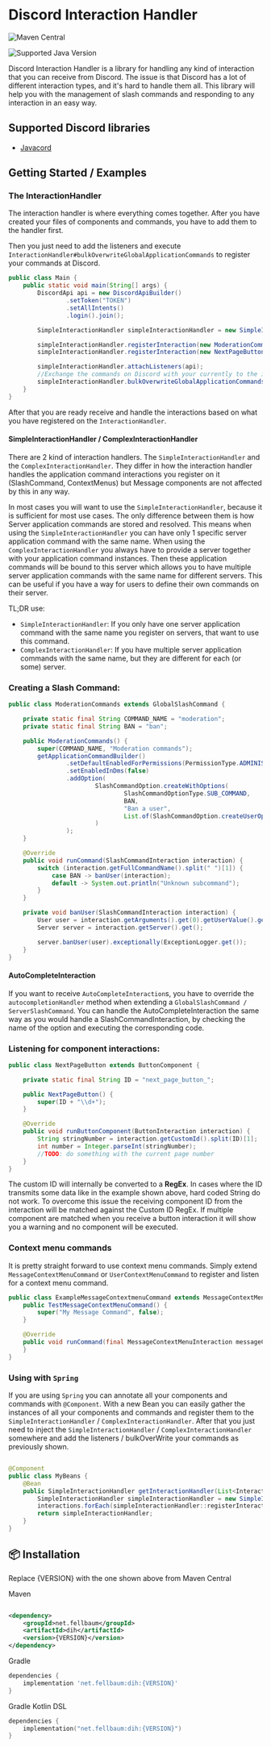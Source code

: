 # Discord Interaction Handler

![Maven Central](https://img.shields.io/maven-central/v/net.fellbaum/dih?label=Discord%20Interaction%20handler)

![Supported Java Version](https://img.shields.io/badge/Supported%20Java%20Version-17%2B-brightgreen)

Discord Interaction Handler is a library for handling any kind of interaction that you can receive from Discord.
The issue is that Discord has a lot of different interaction types, and it's hard to handle them all. This library will
help you with the management of slash commands and responding to any interaction in an easy way.

## Supported Discord libraries

- [Javacord](https://github.com/Javacord/Javacord)

## Getting Started / Examples

### The InteractionHandler

The interaction handler is where everything comes together.
After you have created your files of components and commands, you have to add them to the handler first.

Then you just need to add the listeners and execute `InteractionHandler#bulkOverwriteGlobalApplicationCommands` to
register your commands at Discord.

````java
public class Main {
    public static void main(String[] args) {
        DiscordApi api = new DiscordApiBuilder()
                .setToken("TOKEN")
                .setAllIntents()
                .login().join();

        SimpleInteractionHandler simpleInteractionHandler = new SimpleInteractionHandler();

        simpleInteractionHandler.registerInteraction(new ModerationCommands());
        simpleInteractionHandler.registerInteraction(new NextPageButton());

        simpleInteractionHandler.attachListeners(api);
        //Exchange the commands on Discord with your currently to the interaction handler added ones
        simpleInteractionHandler.bulkOverwriteGlobalApplicationCommands(api);
    }
}
````

After that you are ready receive and handle the interactions based on what you have registered on
the `InteractionHandler`.

#### SimpleInteractionHandler / ComplexInteractionHandler

There are 2 kind of interaction handlers. The `SimpleInteractionHandler` and the `ComplexInteractionHandler`.
They differ in how the interaction handler handles the application command interactions you register on it
(SlashCommand, ContextMenus) but Message components are not affected by this in any way.

In most cases you will want to use the `SimpleInteractionHandler`, because it is sufficient for most use cases.
The only difference between them is how Server application commands are stored and resolved. This means when using
the ``SimpleInteractionHandler``
you can have only 1 specific server application command with the same name.
When using the ``ComplexInteractionHandler`` you always have to provide a server together with your application command instances.
Then these application commands will be bound to this server which allows you to have multiple server application
commands with the same name for different servers. This can be useful if you have a way for users to define their own
commands on their server.

TL;DR use:

- ``SimpleInteractionHandler``: If you only have one server application command with the same name you register on servers, that want to
  use this command.
- ``ComplexInteractionHandler``: If you have multiple server application commands with the same name, but they are different for each (or
  some) server.

### Creating a Slash Command:

````java
public class ModerationCommands extends GlobalSlashCommand {

    private static final String COMMAND_NAME = "moderation";
    private static final String BAN = "ban";

    public ModerationCommands() {
        super(COMMAND_NAME, "Moderation commands");
        getApplicationCommandBuilder()
                .setDefaultEnabledForPermissions(PermissionType.ADMINISTRATOR)
                .setEnabledInDms(false)
                .addOption(
                        SlashCommandOption.createWithOptions(
                                SlashCommandOptionType.SUB_COMMAND,
                                BAN,
                                "Ban a user",
                                List.of(SlashCommandOption.createUserOption("user", "The user to ban", true))
                        )
                );
    }

    @Override
    public void runCommand(SlashCommandInteraction interaction) {
        switch (interaction.getFullCommandName().split(" ")[1]) {
            case BAN -> banUser(interaction);
            default -> System.out.println("Unknown subcommand");
        }
    }

    private void banUser(SlashCommandInteraction interaction) {
        User user = interaction.getArguments().get(0).getUserValue().get();
        Server server = interaction.getServer().get();

        server.banUser(user).exceptionally(ExceptionLogger.get());
    }
}
````

#### AutoCompleteInteraction

If you want to receive `AutoCompleteInteraction`s, you have to override the `autocompletionHandler` method when
extending a `GlobalSlashCommand / ServerSlashCommand`. You can handle the AutoCompleteInteraction the same way as you
would handle a SlashCommandInteraction, by checking the name of the option and executing the corresponding code.

### Listening for component interactions:

````java
public class NextPageButton extends ButtonComponent {

    private static final String ID = "next_page_button_";

    public NextPageButton() {
        super(ID + "\\d+");
    }

    @Override
    public void runButtonComponent(ButtonInteraction interaction) {
        String stringNumber = interaction.getCustomId().split(ID)[1];
        int number = Integer.parseInt(stringNumber);
        //TODO: do something with the current page number
    }
}
````

The custom ID will internally be converted to a **RegEx**. In cases where the ID transmits some data like in the example
shown above, hard coded String do not work.
To overcome this issue the receiving component ID from the interaction will be matched against the Custom ID RegEx.
If multiple component are matched when you receive a button interaction it will show you a warning and no component will
be executed.

### Context menu commands

It is pretty straight forward to use context menu commands. Simply extend ``MessageContextMenuCommand``
or ``UserContextMenuCommand`` to register and listen for a context menu command.

````java
public class ExampleMessageContextmenuCommand extends MessageContextMenuCommand {
    public TestMessageContextMenuCommand() {
        super("My Message Command", false);
    }

    @Override
    public void runCommand(final MessageContextMenuInteraction messageContextMenuInteraction) {
    }
}
````

### Using with ``Spring``

If you are using `Spring` you can annotate all your components and commands with `@Component`.
With a new Bean you can easily gather the instances of all your components and commands and register them to
the `SimpleInteractionHandler` / `ComplexInteractionHandler`.
After that you just need to inject the `SimpleInteractionHandler` / `ComplexInteractionHandler` somewhere and add the listeners / bulkOverWrite your commands
as previously shown.

````java

@Component
public class MyBeans {
    @Bean
    public SimpleInteractionHandler getInteractionHandler(List<Interaction> interactions) {
        SimpleInteractionHandler simpleInteractionHandler = new SimpleInteractionHandler();
        interactions.forEach(simpleInteractionHandler::registerInteraction);
        return simpleInteractionHandler;
    }
}
````

## 📦 Installation

Replace {VERSION} with the one shown above from Maven Central

Maven

```xml

<dependency>
    <groupId>net.fellbaum</groupId>
    <artifactId>dih</artifactId>
    <version>{VERSION}</version>
</dependency>
```

Gradle

```groovy
dependencies {
    implementation 'net.fellbaum:dih:{VERSION}'
}
```

Gradle Kotlin DSL

```kotlin
dependencies {
    implementation("net.fellbaum:dih:{VERSION}")
}
```

